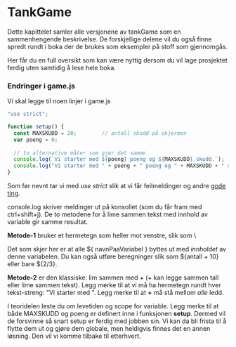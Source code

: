 # TankGame

Dette kapittelet samler alle versjonene av tankGame som
en sammenhengende beskrivelse. De forskjellige delene vil du
også finne spredt rundt i boka der de brukes som eksempler på
stoff som gjennomgås.

Her får du en full oversikt som kan være nyttig dersom du vil
lage prosjektet ferdig uten samtidig å lese hele boka.

### Endringer i game.js

Vi skal legge til noen linjer i game.js
```js
"use strict";

function setup() {
  const MAXSKUDD = 20;        // antall skudd på skjermen
  var poeng = 0;
  
  // to alternative måter som gjør det samme
  console.log(`Vi starter med ${poeng} poeng og ${MAXSKUDD} skudd.`);
  console.log("Vi starter med " + poeng + " poeng og " + MAXSKUDD + " skudd.");
}
```

Som før nevnt tar vi med *use strict* slik at vi får feilmeldinger og andre [gode ting](https://developer.mozilla.org/en/docs/Web/JavaScript/Reference/Strict_mode).

console.log skriver meldinger ut på konsollet (som du får fram med ctrl+shift+j).
De to metodene for å lime sammen tekst med innhold av variable gir samme resultat.

**Metode-1** bruker et hermetegn som heller mot venstre, slik som \

Det som skjer her er at alle ${ navnPaaVariabel } byttes ut med *innholdet* av denne variabelen. Du kan også utføre beregninger slik som ${antall + 10} eller bare ${2/3}.

**Metode-2** er den klassiske: lim sammen med + (+ kan legge sammen tall eller lime sammen tekst).
Legg merke til at vi må ha hermetegn rundt hver tekst-streng: "Vi starter med ".
Legg merke til at **+** må stå mellom *alle* ledd.

I teoridelen leste du om levetiden og scope for variable. Legg merke til at både MAXSKUDD og poeng er definert inne i funksjonen **setup**. Dermed vil de forsvinne så snart setup er ferdig med jobben sin. Vi kan da bli frista til å flytte dem ut og gjøre dem globale, men heldigvis finnes det en annen løsning. Den vil vi komme tilbake til etterhvert.